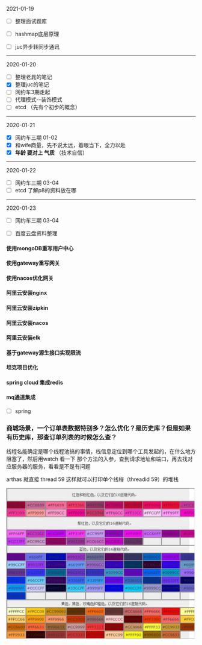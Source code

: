 2021-01-19

- [ ] 整理面试题库

- [ ] hashmap底层原理
- [ ] juc异步转同步通讯

---

2020-01-20

- [ ] 整理老晁的笔记
- [x] 整理juc的笔记
- [ ] 网约车3期走起
- [ ] 代理模式--装饰模式
- [ ] etcd （先有个初步的概念）

---

2020-01-21

- [x] 网约车三期 01-02
- [x] 和wife商量，先不说太远，着眼当下，全力以赴
- [x] **年龄 要对上 气质** （技术自信）

---

2020-01-22

- [ ] 网约车三期 03-04
- [ ] etcd 了解p8的资料放在哪

---

2020-01-23

- [ ] 网约车三期 03-04
- [ ] 百度云盘资料整理







#### 使用mongoDB重写用户中心

#### 使用gateway重写网关
#### 使用nacos优化网关
#### 阿里云安装nginx
#### 阿里云安装zipkin
#### 阿里云安装nacos
#### 阿里云安装elk

#### 基于gateway源生接口实现限流
#### 坦克项目优化
#### spring cloud 集成redis
#### mq通道集成

- [ ] spring

### 商城场景，一个订单表数据特别多？怎么优化？是历史库？但是如果有历史库，那查订单列表的时候怎么查？



线程名能确定是哪个线程池搞的事情，栈信息定位到哪个工具发起的，在什么地方阻塞了，然后用watch 看一下 那个方法的入参，查到请求地址和端口，再去找对应服务器的服务，看看是不是有问题



arthas 就直接 thread 59 这样就可以打印单个线程（threadid 59）的堆栈

![img](TODO.assets/3bf33a87e950352abfe3c6744343fbf2b3118bc8)